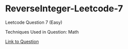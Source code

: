 # ReverseInteger-Leetcode-7

Leetcode Question 7 (Easy)

Techniques Used in Question:
Math

[Link to Question](https://leetcode.com/problems/reverse-integer/)
